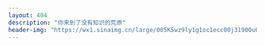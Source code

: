 ```yaml
---
layout: 404
description: "你来到了没有知识的荒原"
header-img: "https://wx1.sinaimg.cn/large/005K5wz9ly1g1oc1ecc00j31900u0npe.jpg"
---
```

